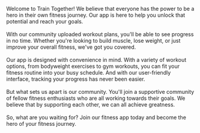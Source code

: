Welcome to Train Together! We believe that everyone has the power to
be a hero in their own fitness journey. Our app is here to help you
unlock that potential and reach your goals.
<br></br>
With our community uploaded workout plans, you'll be able to see
progress in no time. Whether you're looking to build muscle, lose
weight, or just improve your overall fitness, we've got you covered.
<br></br>
Our app is designed with convenience in mind. With a variety of
workout options, from bodyweight exercises to gym workouts, you can
fit your fitness routine into your busy schedule. And with our
user-friendly interface, tracking your progress has never been
easier. 
<br></br>
But what sets us apart is our community. You'll join a supportive
community of fellow fitness enthusiasts who are all working towards
their goals. We believe that by supporting each other, we can all
achieve greatness. 
<br></br>
So, what are you waiting for? Join our fitness app today and become
the hero of your fitness journey.
